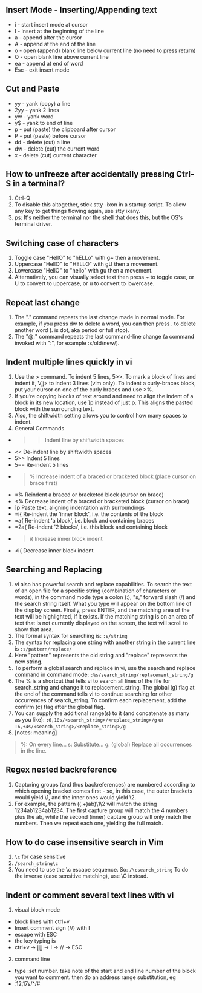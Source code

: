 ## Insert Mode - Inserting/Appending text
- i - start insert mode at cursor
- I - insert at the beginning of the line
- a - append after the cursor
- A - append at the end of the line
- o - open (append) blank line below current line (no need to press return)
- O - open blank line above current line
- ea - append at end of word
- Esc - exit insert mode

## Cut and Paste
- yy - yank (copy) a line
- 2yy - yank 2 lines
- yw - yank word
- y$ - yank to end of line
- p - put (paste) the clipboard after cursor
- P - put (paste) before cursor
- dd - delete (cut) a line
- dw - delete (cut) the current word
- x - delete (cut) current character

## How to unfreeze after accidentally pressing Ctrl-S in a terminal?
1. Ctrl-Q
2. To disable this altogether, stick stty -ixon in a startup script. To allow any key to get things flowing again, use stty ixany.
3. ps: It's neither the terminal nor the shell that does this, but the OS's terminal driver.

## Switching case of characters
1. Toggle case "HellO" to "hELLo" with g~ then a movement.
2. Uppercase "HellO" to "HELLO" with gU then a movement.
3. Lowercase "HellO" to "hello" with gu then a movement.
4. Alternatively, you can visually select text then press ~ to toggle case, or U to convert to uppercase, or u to convert to lowercase.

## Repeat last change
1. The "." command repeats the last change made in normal mode. For example, if you press dw to delete a word, you can then press . to delete another word (. is dot, aka period or full stop).
2. The "@:" command repeats the last command-line change (a command invoked with ":", for example :s/old/new/).

## Indent multiple lines quickly in vi
1. Use the > command. To indent 5 lines, 5>>. To mark a block of lines and indent it, Vjj> to indent 3 lines (vim only). To indent a curly-braces block, put your cursor on one of the curly braces and use >%.
2. If you’re copying blocks of text around and need to align the indent of a block in its new location, use ]p instead of just p. This aligns the pasted block with the surrounding text.
3. Also, the shiftwidth setting allows you to control how many spaces to indent.
4. General Commands
- >>   Indent line by shiftwidth spaces
- <<   De-indent line by shiftwidth spaces
- 5>>  Indent 5 lines
- 5==  Re-indent 5 lines
- >%   Increase indent of a braced or bracketed block (place cursor on brace first)
- =%   Reindent a braced or bracketed block (cursor on brace)
- <%   Decrease indent of a braced or bracketed block (cursor on brace)
- ]p   Paste text, aligning indentation with surroundings
- =i{  Re-indent the 'inner block', i.e. the contents of the block
- =a{  Re-indent 'a block', i.e. block and containing braces
- =2a{ Re-indent '2 blocks', i.e. this block and containing block
- >i{  Increase inner block indent
- <i{  Decrease inner block indent

## Searching and Replacing
1. vi also has powerful search and replace capabilities. To search the text of an open file for a specific string (combination of characters or words), in the command mode type a colon (:), "s," forward slash (/) and the search string itself. What you type will appear on the bottom line of the display screen. Finally, press ENTER, and the matching area of the text will be highlighted, if it exists. If the matching string is on an area of text that is not currently displayed on the screen, the text will scroll to show that area.
2. The formal syntax for searching is: `:s/string`
3. The syntax for replacing one string with another string in the current line is `:s/pattern/replace/`
4. Here "pattern" represents the old string and "replace" represents the new string. 
5. To perform a global search and replace in vi, use the search and replace command in command mode: `:%s/search_string/replacement_string/g`
6. The % is a shortcut that tells vi to search all lines of the file for search_string and change it to replacement_string. The global (g) flag at the end of the command tells vi to continue searching for other occurrences of search_string. To confirm each replacement, add the confirm (c) flag after the global flag.
7. You can supply the additional range(s) to it (and concatenate as many as you like): `:6,10s/<search_string>/<replace_string>/g` or `:6,+4s/<search_string>/<replace_string>/g`
8. [notes: meaning]
> %: On every line...
> s: Substitute...
> g: (global) Replace all occurrences in the line.

## Regex nested backreference
1. Capturing groups (and thus backreferences) are numbered according to which opening bracket comes first - so, in this case, the outer brackets would yield \1, and the inner ones would yield \2.
2. For example, the pattern ((.+)ab)\1\2 will match the string 1234ab1234ab1234. The first capture group will match the 4 numbers plus the ab, while the second (inner) capture group will only match the numbers. Then we repeat each one, yielding the full match.

## How to do case insensitive search in Vim
1. `\c` for case sensitive
1. `/search_string\c`
1. You need to use the \c escape sequence. So: `/\csearch_string` To do the inverse (case sensitive matching), use \C instead.

## Indent or comment several text lines with vi
1. visual block mode
- block lines with  ctrl+v
- Insert comment sign (//) with I
- escape with ESC
- the key typing is
- ctrl+v → jjjj → I → // → ESC
2. command line
- type :set number. take note of the start and end line number of the block you want to comment. then do an address range substitution, eg
- :12,17s/^/#


